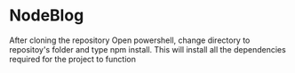 # NodeBlog

After cloning the repository
Open powershell, change directory to repositoy's folder and type npm install. This will install all the dependencies required for the project to function
